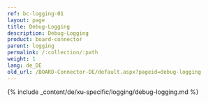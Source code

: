 ```yaml
---
ref: bc-logging-01
layout: page
title: Debug-Logging
description: Debug-Logging
product: board-connector
parent: logging
permalink: /:collection/:path
weight: 1
lang: de_DE
old_url: /BOARD-Connector-DE/default.aspx?pageid=debug-logging
---
```

{% include _content/de/xu-specific/logging/debug-logging.md %}
